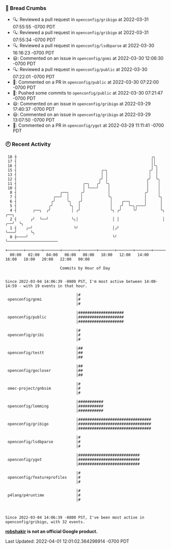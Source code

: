 ### 🍞 Bread Crumbs

 * 🔍: Reviewed a pull request in  `openconfig/gribigo` at 2022-03-31 07:55:55 -0700 PDT
 * 🔍: Reviewed a pull request in  `openconfig/gribigo` at 2022-03-31 07:55:34 -0700 PDT
 * 🔍: Reviewed a pull request in  `openconfig/lsdbparse` at 2022-03-30 16:16:23 -0700 PDT
 * 😃: Commented on an issue in `openconfig/gnmi` at 2022-03-30 12:06:30 -0700 PDT
 * 🔍: Reviewed a pull request in  `openconfig/public` at 2022-03-30 07:22:01 -0700 PDT
 * 💬: Commented on a PR in  `openconfig/public` at 2022-03-30 07:22:00 -0700 PDT
 * 🚢: Pushed some commits to `openconfig/public` at 2022-03-30 07:21:47 -0700 PDT
 * 😃: Commented on an issue in `openconfig/gribigo` at 2022-03-29 17:40:37 -0700 PDT
 * 😃: Commented on an issue in `openconfig/gribigo` at 2022-03-29 13:07:50 -0700 PDT
 * 💬: Commented on a PR in  `openconfig/ygot` at 2022-03-29 11:11:41 -0700 PDT

### 🕘 Recent Activity
```
 18 ┼                                                           ╭╮
 17 ┤                                                           ││
 16 ┤                                                           │╰╮
 15 ┤                                     ╭─╮                  ╭╯ │
 13 ┤                                     │ │                  │  │
 12 ┤                                    ╭╯ │                 ╭╯  ╰╮
 11 ┤                             ╭─╮   ╭╯  ╰╮                │    │
 10 ┤                             │ ╰───╯    │                │    │
  8 ┤                   ╭──╮     ╭╯          │               ╭╯    │
  7 ┤                ╭──╯  │     │           ╰╮              │     ╰╮
  6 ┤               ╭╯     ╰╮   ╭╯            │    ╭──╮      │      │
  5 ┤              ╭╯       ╰╮  │             │   ╭╯  ╰─╮╭───╯      │
  4 ┤       ╭──╮  ╭╯         │ ╭╯             ╰╮ ╭╯     ╰╯          ╰╮      ╭──╮
  2 ┤      ╭╯  ╰──╯          ╰╮│               │ │                   │   ╭──╯  ╰╮
  1 ┤    ╭─╯                  ╰╯               │╭╯                   ╰───╯      ╰╮
  0 ┼────╯                                     ╰╯                                ╰──────────────────────
    +───────+───────+───────+───────+───────+───────+───────+───────+───────+───────+───────+───────+────
  00:00   02:00   04:00   06:00   08:00   10:00   12:00   14:00   16:00   18:00   20:00   22:00   00:00   

						Commits by Hour of Day


Since 2022-03-04 14:06:39 -0800 PST, I'm most active between 14:00-14:59 - with 19 events in that hour.

```



```
                               |#
 openconfig/gnmi               |#
                               |#

                               |####################
 openconfig/public             |####################
                               |####################

                               |#
 openconfig/gribi              |#
                               |#

                               |##
 openconfig/testt              |##
                               |##

                               |##
 openconfig/gocloser           |##
                               |##

                               |#
 omec-project/gnbsim           |#
                               |#

                               |###########
 openconfig/lemming            |###########
                               |###########

                               |################################
 openconfig/gribigo            |################################
                               |################################

                               |#
 openconfig/lsdbparse          |#
                               |#

                               |###########################
 openconfig/ygot               |###########################
                               |###########################

                               |#
 openconfig/featureprofiles    |#
                               |#

                               |#
 p4lang/p4runtime              |#
                               |#



Since 2022-03-04 14:06:39 -0800 PST, I've been most active in openconfig/gribigo, with 32 events.

```
**[robshakir](mailto:robjs@google.com) is not an official Google product.**  


Last Updated: 2022-04-01 12:01:02.364298914 -0700 PDT
